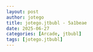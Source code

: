 ```yaml
---
layout: post
author: jotego
title: jotego.jtbubl - 5a1beae
date: 2025-06-27
categories: [Arcade, jtbubl]
tags: [jotego.jtbubl]
---
```


